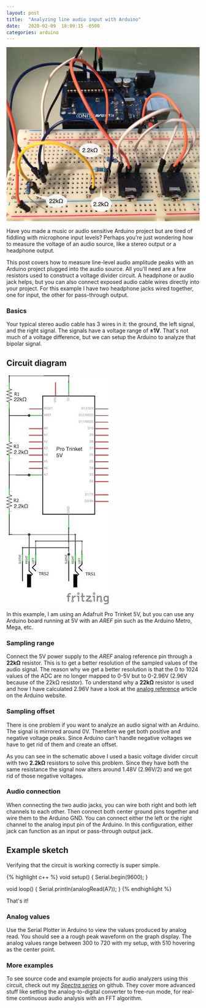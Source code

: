 ```yaml
---
layout: post
title:  "Analyzing line audio input with Arduino"
date:   2020-02-09  18:09:15 -0500
categories: arduino
---
```


![Arduino breadboard example](/images/spectra/audio_input_breadboard.jpg)

Have you made a music or audio sensitive Arduino project but are tired of fiddling with microphone input levels? Perhaps you're just wondering how to measure the voltage of an audio source, like a stereo output or a headphone output.

This post covers how to measure line-level audio amplitude peaks with an Arduino project plugged into the audio source. All you'll need are a few resistors used to construct a voltage divider circuit. A headphone or audio jack helps, but you can also connect exposed audio cable wires directly into your project. For this example I have two headphone jacks wired together, one for input, the other for pass-through output.

### Basics
Your typical stereo audio cable has 3 wires in it: the ground, the left signal, and the right signal. The signals have a voltage range of **±1V**. That's not much of a voltage difference, but we can setup the Arduino to analyze that bipolar signal.

## Circuit diagram
![Circuit diagram](/images/spectra/spectra_voltage_diagram.jpg)

In this example, I am using an Adafruit Pro Trinket 5V, but you can use any Arduino board running at 5V with an _AREF_ pin such as the Arduino Metro, Mega, etc.

### Sampling range
Connect the 5V power supply to the _AREF_ analog reference pin through a **22kΩ** resistor. This is to get a better resolution of the sampled values of the audio signal. The reason why we get a better resolution is that the 0 to 1024 values of the ADC are no longer mapped to 0-5V but to 0-2.96V (2.96V because of the 22kΩ resistor). To understand why a **22kΩ** resistor is used and how I have calculated 2.96V have a look at the [analog reference](https://www.arduino.cc/en/Reference/AnalogReference) article on the Arduino website.

### Sampling offset
There is one problem if you want to analyze an audio signal with an Arduino. The signal is mirrored around 0V. Therefore we get both positive and negative voltage peaks. Since Arduino can't handle negative voltages we have to get rid of them and create an offset.

As you can see in the schematic above I used a basic voltage divider circuit with two **2.2kΩ** resistors to solve this problem. Since they have both the same resistance the signal now alters around 1.48V (2.96V/2) and we got rid of those negative voltages.

### Audio connection
When connecting the two audio jacks, you can wire both right and both left channels to each other. Then connect both center ground pins together and wire them to the Arduino GND. You can connect either the left or the right channel to the analog input pin of the Arduino. In this configuration, either jack can function as an input or pass-through output jack.

## Example sketch
Verifying that the circuit is working correctly is super simple.

{% highlight c++ %}
void setup() {
  Serial.begin(9600);
}

void loop() {
  Serial.println(analogRead(A7));
}
{% endhighlight %}

That's it!

### Analog values
Use the Serial Plotter in Arduino to view the values produced by analog read. You should see a a rough peak waveform on the graph display. The analog values range between 300 to 720 with my setup, with 510 hovering as the center point.

### More examples
To see source code and example projects for audio analyzers using this circuit, check out my _[Spectra series](https://github.com/search?q=user%3Adkrue+spectra)_ on github. They cover more advanced stuff like setting the analog-to-digital converter to free-run mode, for real-time continuous audio analysis with an FFT algorithm.
